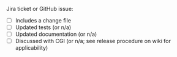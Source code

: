 Jira ticket or GitHub issue:

- [ ] Includes a change file
- [ ] Updated tests (or n/a)
- [ ] Updated documentation (or n/a)
- [ ] Discussed with CGI (or n/a; see release procedure on wiki for applicability)

